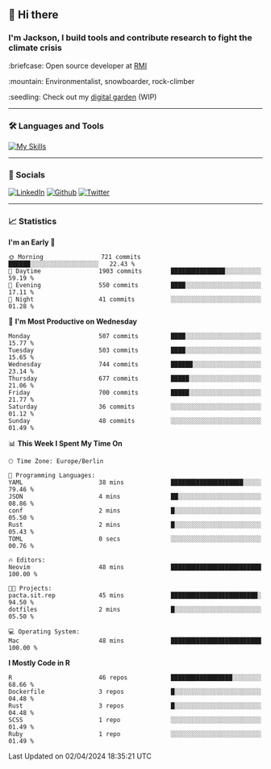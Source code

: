 ## :wave: Hi there
### I'm Jackson, I build tools and contribute research to fight the climate crisis
<p> :briefcase: Open source developer at <a href="https://rmi.org/" alt="RMI">RMI</a></p>
<p> :mountain: Environmentalist, snowboarder, rock-climber</p>
<p> :seedling: Check out my <a href="https://jdhoffa.github.io/" alt="digital garden">digital garden</a> (WIP) </p>

---

### :hammer_and_wrench: Languages and Tools

[![My Skills](https://skillicons.dev/icons?i=r,python,rust,js,html,css,postgresql,neovim,azure,docker,git&perline=6&theme=dark)](https://skillicons.dev)

---

### :iphone: Socials

[![LinkedIn](https://skillicons.dev/icons?i=linkedin&theme=dark)](https://www.linkedin.com/in/jackson-hoffart/) 
[![Github](https://skillicons.dev/icons?i=github&theme=dark)](https://github.com/jdhoffa) 
[![Twitter](https://skillicons.dev/icons?i=twitter&theme=dark)](https://twitter.com/jdhoffart) 

---

### :chart_with_upwards_trend: Statistics

 
<!--START_SECTION:waka-->
**I'm an Early 🐤** 

```text
🌞 Morning                721 commits         ██████░░░░░░░░░░░░░░░░░░░   22.43 % 
🌆 Daytime                1903 commits        ███████████████░░░░░░░░░░   59.19 % 
🌃 Evening                550 commits         ████░░░░░░░░░░░░░░░░░░░░░   17.11 % 
🌙 Night                  41 commits          ░░░░░░░░░░░░░░░░░░░░░░░░░   01.28 % 
```
📅 **I'm Most Productive on Wednesday** 

```text
Monday                   507 commits         ████░░░░░░░░░░░░░░░░░░░░░   15.77 % 
Tuesday                  503 commits         ████░░░░░░░░░░░░░░░░░░░░░   15.65 % 
Wednesday                744 commits         ██████░░░░░░░░░░░░░░░░░░░   23.14 % 
Thursday                 677 commits         █████░░░░░░░░░░░░░░░░░░░░   21.06 % 
Friday                   700 commits         █████░░░░░░░░░░░░░░░░░░░░   21.77 % 
Saturday                 36 commits          ░░░░░░░░░░░░░░░░░░░░░░░░░   01.12 % 
Sunday                   48 commits          ░░░░░░░░░░░░░░░░░░░░░░░░░   01.49 % 
```


📊 **This Week I Spent My Time On** 

```text
🕑︎ Time Zone: Europe/Berlin

💬 Programming Languages: 
YAML                     38 mins             ████████████████████░░░░░   79.46 % 
JSON                     4 mins              ██░░░░░░░░░░░░░░░░░░░░░░░   08.86 % 
conf                     2 mins              █░░░░░░░░░░░░░░░░░░░░░░░░   05.50 % 
Rust                     2 mins              █░░░░░░░░░░░░░░░░░░░░░░░░   05.43 % 
TOML                     0 secs              ░░░░░░░░░░░░░░░░░░░░░░░░░   00.76 % 

🔥 Editors: 
Neovim                   48 mins             █████████████████████████   100.00 % 

🐱‍💻 Projects: 
pacta.sit.rep            45 mins             ████████████████████████░   94.50 % 
dotfiles                 2 mins              █░░░░░░░░░░░░░░░░░░░░░░░░   05.50 % 

💻 Operating System: 
Mac                      48 mins             █████████████████████████   100.00 % 
```

**I Mostly Code in R** 

```text
R                        46 repos            █████████████████░░░░░░░░   68.66 % 
Dockerfile               3 repos             █░░░░░░░░░░░░░░░░░░░░░░░░   04.48 % 
Rust                     3 repos             █░░░░░░░░░░░░░░░░░░░░░░░░   04.48 % 
SCSS                     1 repo              ░░░░░░░░░░░░░░░░░░░░░░░░░   01.49 % 
Ruby                     1 repo              ░░░░░░░░░░░░░░░░░░░░░░░░░   01.49 % 
```




 Last Updated on 02/04/2024 18:35:21 UTC
<!--END_SECTION:waka-->

